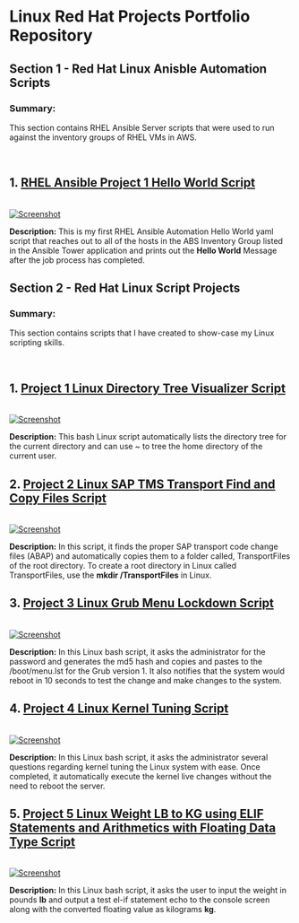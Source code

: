 # Linux Red Hat Projects Portfolio Repository
<h2>Section 1 - Red Hat Linux Anisble Automation Scripts </h2>
<p><h3>Summary:</h3> This section contains RHEL Ansible Server scripts that were used to run against the inventory groups of RHEL VMs in AWS.</p>
<br>
<h2> 1. <a href="https://github.com/absndus/Linux_Red_Hat_Projects_Portfolio_Repository/blob/main/Red%20Hat%20Ansible%20Scripts/RHEL_Ansible_Project_1_Simple_Hello_World_Playbook.yml">RHEL Ansible Project 1 Hello World Script</a></h2>
<br>
<a href="https://github.com/absndus/Linux_Red_Hat_Projects_Portfolio_Repository/blob/main/Linux%20Screenshots/Screenshot_6_RHEL_Ansible_1_Hello_World_Play.png">
  <image src="https://github.com/absndus/Linux_Red_Hat_Projects_Portfolio_Repository/blob/main/Linux%20Screenshots/Screenshot_6_RHEL_Ansible_1_Hello_World_Play.png" alt = "Screenshot">
    </a>
<p><b>Description:</b> This is my first RHEL Ansible Automation Hello World yaml script that reaches out to all of the hosts in the ABS Inventory Group listed in the Ansible Tower application and prints out the <b>Hello World</b> Message after the job process has completed. 
</p>
  
<h2>Section 2 - Red Hat Linux Script Projects </h2>
<p><h3>Summary:</h3> This section contains scripts that I have created to show-case my Linux scripting skills.</p>
<br>
<h2> 1. <a href="https://github.com/absndus/Linux_Red_Hat_Projects_Portfolio_Repository/blob/main/Project_1_Linux_Directory_Tree_Visualizer.sh">Project 1 Linux Directory Tree Visualizer Script</a></h2>
<br>
<a href="https://github.com/absndus/Linux_Red_Hat_Projects_Portfolio_Repository/blob/main/Linux%20Screenshots/Screenshot_4_Linux_Tree_Directory.png">
  <image src="https://github.com/absndus/Linux_Red_Hat_Projects_Portfolio_Repository/blob/main/Linux%20Screenshots/Screenshot_4_Linux_Tree_Directory.png" alt = "Screenshot">
    </a>
<p><b>Description:</b> This bash Linux script automatically lists the directory tree for the current directory and can use ~ to tree the home directory of the current user. 
</p>

<h2> 2. <a href="https://github.com/absndus/Linux_Red_Hat_Projects_Portfolio_Repository/blob/main/Project_2_Linux_SAP_TMS_Transport_Finder_Copy.sh">Project 2 Linux SAP TMS Transport Find and Copy Files Script</a></h2>
<br>
<a href="https://github.com/absndus/Linux_Red_Hat_Projects_Portfolio_Repository/blob/main/Linux%20Screenshots/Screenshot_3_Linux_SAP_TMS_Transport_Finder_Copy.png">
  <image src="https://github.com/absndus/Linux_Red_Hat_Projects_Portfolio_Repository/blob/main/Linux%20Screenshots/Screenshot_3_Linux_SAP_TMS_Transport_Finder_Copy.png" alt = "Screenshot">
    </a>
  <p><b>Description:</b> In this script, it finds the proper SAP transport code change files (ABAP) and automatically copies them to a folder called, TransportFiles of the root directory. To create a root directory in Linux called TransportFiles, use the <b>mkdir /TransportFiles</b> in Linux. 
    
<h2> 3. <a href="https://github.com/absndus/Linux_Red_Hat_Projects_Portfolio_Repository/blob/main/Project_3_Linux_Grub_Menu_Lockdown.sh">Project 3 Linux Grub Menu Lockdown Script</a></h2>
<br>
<a href="https://github.com/absndus/Linux_Red_Hat_Projects_Portfolio_Repository/blob/main/Linux%20Screenshots/Screenshot_1_Linux_Lockdown_Grub_Menu.png">
  <image src="https://github.com/absndus/Linux_Red_Hat_Projects_Portfolio_Repository/blob/main/Linux%20Screenshots/Screenshot_1_Linux_Lockdown_Grub_Menu.png" alt = "Screenshot">
    </a>
  <p><b>Description:</b> In this Linux bash script, it asks the administrator for the password and generates the md5 hash and copies and pastes to the /boot/menu.lst for the Grub version 1. It also notifies that the system would reboot in 10 seconds to test the change and make changes to the system.</p>
  
<h2> 4. <a href="https://github.com/absndus/Linux_Red_Hat_Projects_Portfolio_Repository/blob/main/Project_4_Linux_Kernel_Tuning_Security.sh">Project 4 Linux Kernel Tuning Script</a></h2>
<br>
<a href="https://github.com/absndus/Linux_Red_Hat_Projects_Portfolio_Repository/blob/main/Linux%20Screenshots/Screenshot_2_Linux_Kernel_Secure_Tuning.png">
  <image src="https://github.com/absndus/Linux_Red_Hat_Projects_Portfolio_Repository/blob/main/Linux%20Screenshots/Screenshot_2_Linux_Kernel_Secure_Tuning.png" alt = "Screenshot">
    </a>
  <p><b>Description:</b> In this Linux bash script, it asks the administrator several questions regarding kernel tuning the Linux system with ease. Once completed, it automatically execute the kernel live changes without the need to reboot the server.</p>
  
<h2> 5. <a href="https://github.com/absndus/Linux_Red_Hat_Projects_Portfolio_Repository/blob/main/Project_5_Linux_ELIF_Statement_Float_Calculate_WeightLBtoKg.sh">Project 5 Linux Weight LB to KG using ELIF Statements and Arithmetics with Floating Data Type Script</a></h2>
<br>
<a href="https://github.com/absndus/Linux_Red_Hat_Projects_Portfolio_Repository/blob/main/Linux%20Screenshots/Screenshot_5_Linux_ELIF_Statements_WeightLBtoKg.png">
  <image src="https://github.com/absndus/Linux_Red_Hat_Projects_Portfolio_Repository/blob/main/Linux%20Screenshots/Screenshot_5_Linux_ELIF_Statements_WeightLBtoKg.png" alt = "Screenshot">
    </a>
  <p><b>Description:</b> In this Linux bash script, it asks the user to input the weight in pounds <b>lb</b> and output a test el-if statement echo to the console screen along with the converted floating value as kilograms <b>kg</b>.</p>
